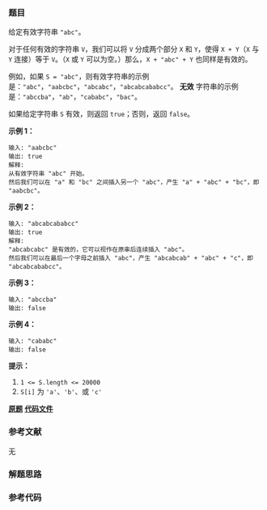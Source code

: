 ### 题目
给定有效字符串 `"abc"`。

对于任何有效的字符串 `V`，我们可以将 `V` 分成两个部分 `X` 和 `Y`，使得 `X + Y`（`X` 与 `Y` 连接）等于 `V`。（`X`
或 `Y` 可以为空。）那么，`X + "abc" + Y` 也同样是有效的。

例如，如果 `S = "abc"`，则有效字符串的示例是：`"abc"`，`"aabcbc"`，`"abcabc"`，`"abcabcababcc"`。
**无效** 字符串的示例是：`"abccba"`，`"ab"`，`"cababc"`，`"bac"`。

如果给定字符串 `S` 有效，则返回 `true`；否则，返回 `false`。



**示例 1：**

    
    
    输入: "aabcbc"
    输出: true
    解释:
    从有效字符串 "abc" 开始。
    然后我们可以在 "a" 和 "bc" 之间插入另一个 "abc"，产生 "a" + "abc" + "bc"，即 "aabcbc"。
    

**示例 2：**

    
    
    输入: "abcabcababcc"
    输出: true
    解释:
    "abcabcabc" 是有效的，它可以视作在原串后连续插入 "abc"。
    然后我们可以在最后一个字母之前插入 "abc"，产生 "abcabcab" + "abc" + "c"，即 "abcabcababcc"。
    

**示例 3：**

    
    
    输入: "abccba"
    输出: false
    

**示例 4：**

    
    
    输入: "cababc"
    输出: false



**提示：**

  1. `1 <= S.length <= 20000`
  2. `S[i]` 为 `'a'`、`'b'`、或 `'c'`



 **[原题](https://leetcode-cn.com/problems/check-if-word-is-valid-after-substitutions/)**    **[代码文件]()**


### 参考文献
无

### 解题思路




### 参考代码

```go


```




